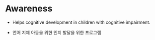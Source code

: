 # Awareness
 - Helps cognitive development in children with cognitive impairment.

 - 언어 지체 아동을 위한 인지 발달을 위한 프로그램



